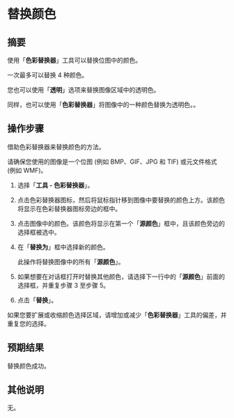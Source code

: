 # 替换颜色

## 摘要

使用「**色彩替换器**」工具可以替换位图中的颜色。

一次最多可以替换 4 种颜色。

您也可以使用「**透明**」选项来替换图像区域中的透明色。

同样，也可以使用「**色彩替换器**」将图像中的一种颜色替换为透明色。。

## 操作步骤

借助色彩替换器来替换颜色的方法。

请确保您使用的图像是一个位图 (例如 BMP、GIF、JPG 和 TIF) 或元文件格式 (例如 WMF)。

1. 选择「**工具 - 色彩替换器**」。

2. 点击色彩替换器图标，然后将鼠标指针移到图像中要替换的颜色上方。该颜色将显示在色彩替换器图标旁边的框中。

3. 点击图像中的颜色。该颜色将显示在第一个「**源颜色**」框中，且该颜色旁边的选择框被选中。

4. 在「**替换为**」框中选择新的颜色。

   此操作将替换图像中的所有「**源颜色**」。

1. 如果想要在对话框打开时替换其他颜色，请选择下一行中的「**源颜色**」前面的选择框，并重复步骤 3 至步骤 5。
2. 点击「**替换**」。

如果您要扩展或收缩颜色选择区域，请增加或减少「**色彩替换器**」工具的偏差，并重复您的选择。

## 预期结果

替换颜色成功。

## 其他说明

无。
